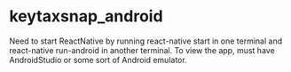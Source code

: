 # keytaxsnap_android
Need to start ReactNative by running react-native start in one terminal and react-native run-android in another terminal. To view the app, must have AndroidStudio or some sort of Android emulator.
